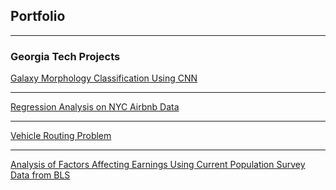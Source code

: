 ## Portfolio

---

### Georgia Tech Projects

[Galaxy Morphology Classification Using CNN](/Galaxy_Morphology_Classification_Using_CNN.pdf)

---
[Regression Analysis on NYC Airbnb Data](/Regression_Analysis_on_NYC_Airbnb_Data.pdf)

---
[Vehicle Routing Problem](/pdf/Vehicle_Routing_Problem.pdf)

---
[Analysis of Factors Affecting Earnings Using Current Population Survey Data from BLS](https://karenaloscocco.github.io)
